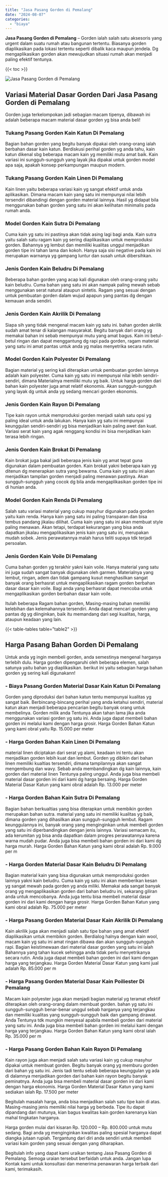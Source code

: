```yaml
---
title: "Jasa Pasang Gorden di Pemalang"
date: "2024-08-07"
categories: 
  - "biaya"
---
```


**Jasa Pasang Gorden di Pemalang** – Gorden ialah salah satu aksesoris yang urgent dalam suatu rumah atau bangunan tertentu. Biasanya gorden diaplikasikan pada lokasi tertentu seperti dibalik kaca maupun jendela. Dg mengaplikasikan gorden akan mewujudkan situasi rumah akan menjadi paling efektif tentunya.

{{< toc >}}

![Jasa Pasang Gorden di Pemalang](/images/pasang-gorden-murah03.png)

## Variasi Material Dasar Gorden Dari Jasa Pasang Gorden di Pemalang

Gorden juga terkelompokan jadi sebagian macam tipenya, dibawah ini adalah beberapa macam material dasar gorden yg bisa anda beli!

### Tukang Pasang Gorden Kain Katun Di Pemalang

Bagian bahan gorden yang begitu banyak dipakai oleh orang-orang ialah berbahan dasar kain katun. Berdiskusi perihal gorden yg anda tahu, kain katun dikenal sbg beberapa macam kain yg memiliki mutu amat baik. Kain variasi ini sungguh-sungguh yang layak jika dipakai untuk gorden model apa saja, apakah konsep perkampungan maupun modern.

### Tukang Pasang Gorden Kain Linen Di Pemalang

Kain linen yaitu beberapa variasi kain yg sangat efektif untuk anda aplikasikan. Dimana macam kain yang satu ini mempunyai nilai lebih tersendiri dibandingi dengan gorden material lainnya. Hasil yg didapat bila menggunakan bahan gorden yang satu ini akan kelihatan minimalis pada rumah anda.

### Model Gorden Kain Sutra Di Pemalang

Cuma kain yg satu ini pastinya akan tidak asing lagi bagi anda. Kain sutra yaitu salah satu ragam kain yg sering diaplikasikan untuk memproduksi gorden. Bahannya yg lembut dan memiliki kualitas unggul menjadikan gorden tipe ini tahan lama dan kokoh. Hanya saja sisi negative pada kain ini merupakan warnanya yg gampang luntur dan susah untuk dibersihkan.

### Jenis Gorden Kain Beludru Di Pemalang

Beberapa bahan gorden yang acap kali digunakan oleh orang-orang yaitu kain beludru. Cuma bahan yang satu ini akan nampak paling mewah sebab menggunakan serat natural ataupun sintetis. Ragam yang sesuai dengan untuk pembuatan gorden dalam wujud apapun yang pantas dg dengan kemauan anda sendiri.

### Jenis Gorden Kain Akrilik Di Pemalang

Siapa sih yang tidak mengenal macam kain yg satu ini. bahan gorden akrilik sudah amat tenar di kalangan masyarakat. Begitu banyak dari orang yg memakai bahan ini sebab mempunyai mutu yang amat bagus. Kain ini betul-betul ringan dan dapat menggantung dg rapi pada gorden, ragam material yang satu ini amat pantas untuk anda yg malas menyetrika secara rutin.

### Model Gorden Kain Polyester Di Pemalang

Bagian material yg sering kali diterapkan untuk pembuatan gorden lainnya adalah kain polyester. Cuma kain yg satu ini mempunyai nilai lebih sendiri-sendiri, dimana Materialnya memiliki mutu yg baik. Untuk harga gorden dari bahan kain polyester juga amat relatif ekonomis. Akan sungguh-sungguh yang layak dg untuk anda yg sedang mencari gorden ekonomis.

### Jenis Gorden Kain Rayon Di Pemalang

Tipe kain rayon untuk memproduksi gorden menjadi salah satu opsi yg paling ideal untuk anda lakukan. Hanya kain yg satu ini mempunyai keunggulan sendiri-sendiri yg bisa menjadikan kain paling awet dan kuat. Variasi serat kain yang agak renggang kondisi ini bisa menjadikan kain terasa lebih ringan.

### Jenis Gorden Kain Brokat Di Pemalang

Kain brokat juga bakal jadi beberapa jenis kain yg amat tepat guna digunakan dalam pembuatan gorden. Kain brokat yakni beberapa kain yg ditenun dg menerapkan sutra yang bewarna. Cuma kain yg satu ini akan menjadikan tampilan gorden menjadi paling menawan pastinya. Akan sungguh-sungguh yang cocok dg bila anda mengaplikasikan gorden tipe ini di hunian anda.

### Model Gorden Kain Renda Di Pemalang

Salah satu variasi material yang cukup masyhur digunakan pada gorden yaitu kain renda. Hanya kain yang satu ini paling transparan dan bisa tembus pandang jikalau dilihat. Cuma kain yang satu ini akan membuat style paling menawan. Akan tetapi, terdapat kekurangan yang bisa anda dapatkan jikalau mengaplikasikan jenis kain yang satu ini, merupakan mudah sobek. Jenis perawatannya malah harus teliti supaya tdk terjadi persoalan.

### Jenis Gorden Kain Voile Di Pemalang

Cuma bahan gorden yg terakhir yakni kain voile. Hanya material yang satu ini juga sudah sangat banyak digunakan oleh garmen. Materialnya yang lembut, ringan, adem dan tidak gampang kusut menghasilkan sangat banyak orang berhasrat untuk mengaplikasikan ragam gorden berbahan dasar dasar kain voile. Bagi anda yang berhasrat dapat mencoba untuk mengaplikasikan gorden berbahan dasar kain voile.

Itulah beberapa Ragam bahan gorden, Masing-masing bahan memiliki kelebihan dan kelemahannya tersendiri. Anda dapat mencari gorden yang pantas dg yg diinginkan, baik itu memandang dari segi kualitas, harga, ataupun keadaan yang lain.

{{< table-tables table="table2" >}}

## Harga Pasang Bahan Gorden Di Pemalang

Untuk anda yg ingin membeli gorden, anda semestinya mengenal harganya terlebih dulu. Harga gorden dipengaruhi oleh beberapa elemen, salah satunya yaitu bahan yg diaplikasikan. berikut ini yaitu sebagian harga bahan gorden yg sering kali digunakann!

### \- Biaya Pasang Gorden Material Dasar Kain Katun Di Pemalang

Gorden yang diproduksi dari bahan katun tentu mempunyai kualitas yg sangat baik. Berbincang-bincang perihal yang anda ketahui sendiri, material katun akan menjadi beberapa pencarian begitu banyak orang untuk membelinya. Gorden milik anda Tentunya akan tahan lama jika anda menggunakan variasi gorden yg satu ini. Anda juga dapat membeli bahan gorden ini melalui kami dengan harga grosir. Harga Gorden Bahan Katun yang kami obral yaitu Rp. 15.000 per meter

### \- Harga Gorden Bahan Kain Linen Di Pemalang

material linen diciptakan dari serat yg alami, keadaan ini tentu akan menjadikan gorden lebih kuat dan lembut. Gorden yg dibikin dari bahan linen memiliki kualtias tersendiri, dimana tampilannya akan sangat mengembung dan wavy. Sebab anda membandingkan dg kain lainnya, kain gorden dari material linen Tentunya paling unggul. Anda juga bisa membeli material dasar gorden ini dari kami dg harga bersaing. Harga Gorden Material Dasar Katun yang kami obral adalah Rp. 13.000 per meter

### \- Harga Gorden Bahan Kain Sutra Di Pemalang

Bagian bahan berkualtias yang bisa diterapkan untuk membikin gorden merupakan bahan sutra. material yang satu ini memiliki kualitas yg baik, dimana gorden yang dihasilkan akan sungguh-sungguh lembut. Ragam keunggulannya ini, banyak orang yang menginginkan untuk membeli gorden yang satu ini diperbandingkan dengan jenis lainnya. Variasi semacam itu, ada kerumitan yg bisa anda dapatkan dalam progres perawatannya karena warna mudah pudar. Anda juga bisa membeli bahan gorden ini dari kami dg harga murah. Harga Gorden Bahan Katun yang kami obral adalah Rp. 9.000 per m

### \- Harga Gorden Material Dasar Kain Beludru Di Pemalang

Bagian material kain yang bisa digunakan untuk memproduksi gorden lainnya yakni kain beludru. Cuma kain yg satu ini akan memberikan kesan yg sangat mewah pada gorden yg anda miliki. Memakai ada sangat banyak orang yg mengaplikasikan gorden dari bahan beludru ini, sekarang giliran anda untuk mencobanya. Anda juga tentu bisa membeli material dasar gorden ini dari kami dengan harga grosir. Harga Gorden Bahan Katun yang kami obral adalah Rp. 75.000 per meter

### \- Harga Pasang Gorden Material Dasar Kain Akrilik Di Pemalang

Kain akrilik juga akan menjadi salah satu tipe bahan yang amat efektif diaplikasikan untuk membikin gorden. Berdialog halnya dengan kain wool, macam kain yg satu ini amat ringan dibawa dan akan sungguh-sungguh rapi. Bagian keistimewaan dari material dasar gorden yang satu ini ialah Bahannya yang tahan kucek sehingga anda tidak perlu menyetrikanya secara rutin. Anda juga dapat membeli bahan gorden ini dari kami dengan harga yang terjangkau. Harga Gorden Material Dasar Katun yang kami jual adalah Rp. 85.000 per m

### \- Harga Pasang Gorden Material Dasar Kain Poiliester Di Pemalang

Macam kain polyester juga akan menjadi bagian material yg teramat efektif diterapkan oleh orang-orang dalam membuat gorden. bahan yg satu ini sungguh-sungguh benar-benar unggul sebab harganya yang terjangkau dan memiliki kualitas yang sungguh-sungguh baik dan gampang dirawat. Anda Tentunya tdk mungkin menyesal apabila membeli gorden dari material yang satu ini. Anda juga bisa membeli bahan gorden ini melalui kami dengan harga yang terjangkau. Harga Gorden Bahan Katun yang kami obral ialah Rp. 35.000 per m

### \- Harga Pasang Gorden Bahan Kain Rayon Di Pemalang

Kain rayon juga akan menjadi salah satu variasi kain yg cukup masyhur dipakai untuk membuat gorden. Begitu banyak orang yg memburu gorden dari bahan yg satu ini. Jenis tadi tentu sebab beberapa keunggulan yg ada di dalamnya menjadikan gorden dari bahan kain rayon begitu banyak peminatnya. Anda juga bisa membeli material dasar gorden ini dari kami dengan harga ekonomis. Harga Gorden Material Dasar Katun yang kami sediakan ialah Rp. 17.500 per meter

Begitulah masalah harga, anda bisa menjadikan salah satu tipe kain di atas. Masing-masing jenis memiliki nilai harga yg berbeda. Tipe itu dapat dipandang dari mutunya, kian bagus kwalitas kain gorden karenanya kian mahal tingkatan harganya.

Harga gorden mulai dari kisaran Rp. 120.000 – Rp. 800.000 untuk mutu sedang. Bagi anda yg menginginkan kwalitas paling spesial harganya dapat diangka jutaan rupiah. Tergantung dari diri anda sendiri untuk membeli variasi kain gorden yang sesuai dengan yang diharapkan.

Begitulah info yang dapat kami uraikan tentang Jasa Pasang Gorden di Pemalang. Semoga uraian tersebut berfaidah untuk anda. Jangan lupa Kontak kami untuk konsultasi dan menerima penawaran harga terbaik dari kami, terimakasih.
